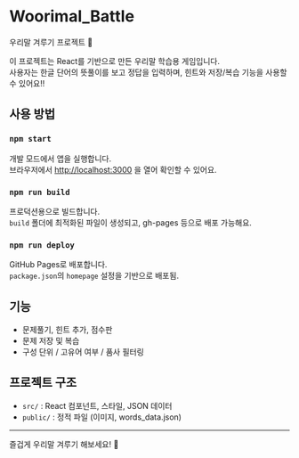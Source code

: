 # Woorimal_Battle

우리말 겨루기 프로젝트 📝

이 프로젝트는 React를 기반으로 만든 우리말 학습용 게임입니다.  
사용자는 한글 단어의 뜻풀이를 보고 정답을 입력하며, 힌트와 저장/복습 기능을 사용할 수 있어요!!

## 사용 방법

### `npm start`
개발 모드에서 앱을 실행합니다.  
브라우저에서 [http://localhost:3000](http://localhost:3000) 을 열어 확인할 수 있어요.  

### `npm run build`
프로덕션용으로 빌드합니다.  
`build` 폴더에 최적화된 파일이 생성되고, gh-pages 등으로 배포 가능해요.

### `npm run deploy`
GitHub Pages로 배포합니다.  
`package.json`의 `homepage` 설정을 기반으로 배포됨.

## 기능
- 문제풀기, 힌트 추가, 점수판
- 문제 저장 및 복습
- 구성 단위 / 고유어 여부 / 품사 필터링

## 프로젝트 구조
- `src/` : React 컴포넌트, 스타일, JSON 데이터
- `public/` : 정적 파일 (이미지, words_data.json)

---

즐겁게 우리말 겨루기 해보세요! 🎉
